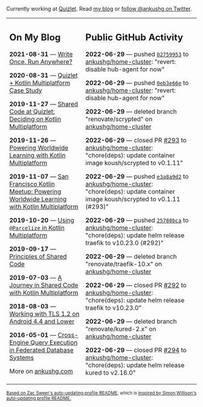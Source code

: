 Currently working at [Quizlet](https://quizlet.com/). Read [my blog](https://ankushg.com/) or [follow @ankushg on Twitter](https://twitter.com/ankushg).

<table><tr><td valign="top" width="40%">

## On My Blog
<!-- blog starts -->
**2021-08-31** — [Write Once, Run Anywhere?](https://ankushg.com/posts/write-once-run-anywhere-increment/)

**2020-08-31** — [Quizlet + Kotlin Multiplatform Case Study](https://ankushg.com/posts/quizlet-kotlin-multiplatform-case-study/)

**2019-11-27** — [Shared Code at Quizlet: Deciding on Kotlin Multiplatform](https://ankushg.com/posts/shared-code-kotlin-multiplatform/)

**2019-11-26** — [Powering Worldwide Learning with Kotlin Multiplatform](https://ankushg.com/speaking/droidcon-sf-2019)

**2019-11-07** — [San Francisco Kotlin Meetup: Powering Worldwide Learning with Kotlin Multiplatform](https://ankushg.com/speaking/sf-kotlin-meetup-2019)

**2019-10-20** — [Using `@Parcelize` in Kotlin Multiplatform](https://ankushg.com/posts/multiplatform-parcelize/)

**2019-09-17** — [Principles of Shared Code](https://ankushg.com/speaking/denver-startup-week-2019)

**2019-07-03** — [A Journey in Shared Code with Kotlin Multiplatform](https://ankushg.com/speaking/droidcon-berlin-2019)

**2018-08-03** — [Working with TLS 1.2 on Android 4.4 and Lower](https://ankushg.com/posts/tls-1.2-on-android/)

**2016-05-01** — [Cross-Engine Query Execution in Federated Database Systems](https://ankushg.com/projects/thesis)
<!-- blog ends -->
More on [ankushg.com](https://ankushg.com/)
</td><td valign="top" width="60%">

## Public GitHub Activity
<!-- githubActivity starts -->
**2022-06-29** — pushed [`02759953`](https://github.com/ankushg/home-cluster/commit/0275995385f42a8aca3760cdd8dc057521060bdf) to [ankushg/home-cluster](https://api.github.com/repos/ankushg/home-cluster): "revert: disable hub-agent for now"

**2022-06-29** — pushed [`0eb3e66e`](https://github.com/ankushg/home-cluster/commit/0eb3e66e231d2aa27eff36305b1cebf36af95ce6) to [ankushg/home-cluster](https://api.github.com/repos/ankushg/home-cluster): "revert: disable hub-agent for now"

**2022-06-29** — deleted branch "renovate/scrypted" on [ankushg/home-cluster](https://api.github.com/repos/ankushg/home-cluster)

**2022-06-29** — closed PR [#293](https://github.com/ankushg/home-cluster/pull/293) to [ankushg/home-cluster](https://api.github.com/repos/ankushg/home-cluster): "chore(deps): update container image koush/scrypted to v0.1.11"

**2022-06-29** — pushed [`e3a8a9d2`](https://github.com/ankushg/home-cluster/commit/e3a8a9d25efcc30479a2a81305d6bd80ed87b070) to [ankushg/home-cluster](https://api.github.com/repos/ankushg/home-cluster): "chore(deps): update container image koush/scrypted to v0.1.11 (#293)"

**2022-06-29** — pushed [`25780bca`](https://github.com/ankushg/home-cluster/commit/25780bca75b8ac7921286c737734ed723dd869c5) to [ankushg/home-cluster](https://api.github.com/repos/ankushg/home-cluster): "chore(deps): update helm release traefik to v10.23.0 (#292)"

**2022-06-29** — deleted branch "renovate/traefik-10.x" on [ankushg/home-cluster](https://api.github.com/repos/ankushg/home-cluster)

**2022-06-29** — closed PR [#292](https://github.com/ankushg/home-cluster/pull/292) to [ankushg/home-cluster](https://api.github.com/repos/ankushg/home-cluster): "chore(deps): update helm release traefik to v10.23.0"

**2022-06-29** — deleted branch "renovate/kured-2.x" on [ankushg/home-cluster](https://api.github.com/repos/ankushg/home-cluster)

**2022-06-29** — closed PR [#294](https://github.com/ankushg/home-cluster/pull/294) to [ankushg/home-cluster](https://api.github.com/repos/ankushg/home-cluster): "chore(deps): update helm release kured to v2.16.0"
<!-- githubActivity ends -->
</td></tr></table>

<sub><a href="https://github.com/ZacSweers/ZacSweers">Based on Zac Sweer's auto-updating profile README</a>, which is <a href="https://simonwillison.net/2020/Jul/10/self-updating-profile-readme/">inspired by Simon Willison's auto-updating profile README.</a></sub>